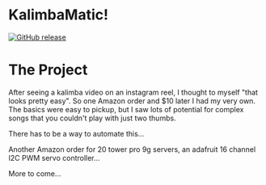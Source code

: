 # KalimbaMatic!

[![GitHub release](https://github.com/Orthke/kalimbaMatic)](https://github.com/Orthke/kalimbaMatic)

# The Project
After seeing a kalimba video on an instagram reel, I thought to myself "that looks pretty easy". So one Amazon order and $10 later I had my very own. The basics were easy to pickup, but I saw lots of potential for complex songs that you couldn't play with just two thumbs.

There has to be a way to automate this...

Another Amazon order for 20 tower pro 9g servers, an adafruit 16 channel I2C PWM servo controller...

More to come...
